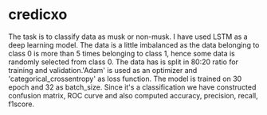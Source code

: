 # credicxo
 The task is to classify data as musk or non-musk. I have used LSTM as a deep learning model. The data is a little imbalanced as the data belonging to class 0 is more than 5 times belonging to class 1, hence some data is randomly selected from class 0. The data has is split in  80:20 ratio for training and validation.'Adam' is used as an optimizer and 'categorical_crossentropy' as loss function. The model is trained on 30 epoch and 32 as batch_size. Since it's a classification we have constructed confusion matrix, ROC curve and also computed accuracy, precision, recall, f1score.
